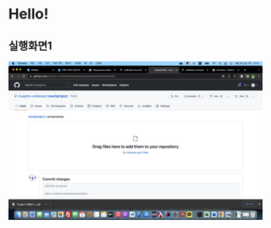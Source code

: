 # Hello!

## 실행화면1
<img src='https://github.com/muyaho-universe/new2project/blob/master/screenshots/%E1%84%89%E1%85%B3%E1%84%8F%E1%85%B3%E1%84%85%E1%85%B5%E1%86%AB%E1%84%89%E1%85%A3%E1%86%BA%202022-09-02%20%E1%84%8B%E1%85%A9%E1%84%8C%E1%85%A5%E1%86%AB%2010.41.04.png?raw=true'>
